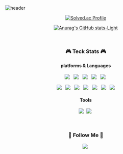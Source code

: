 <!--
![header](https://capsule-render.vercel.app/api?type=waving&color=4BD0AB&height=250&section=header&text=Kim%20Kyungmi&fontSize=80&animation=fadeIn&fontAlignY=32&desc=계속해서%20도전하는%20개발자&descAlignY=55&descAlign=66)
-->
![header](https://capsule-render.vercel.app/api?type=waving&color=4BD0AB&height=150&section=header&text=Kim%20Kyungmi&fontSize=40&animation=fadeIn&fontAlignY=30&desc=&descAlignY=55&descAlign=66)

<div align="center">

[![Solved.ac Profile](http://mazassumnida.wtf/api/v2/generate_badge?boj=rudal9978)](https://solved.ac/rudal9978/)

</div>

<div align="center">

[![Anurag's GitHub stats-Light](https://github-readme-stats.vercel.app/api?username=kyum-q\&show_icons=true\&theme=default&title_color=4BD0AB&icon_color=52B19A#gh-light-mode-only)](https://github.com/kyum-q)

</div>
<br>

<h3 align="center"> 🎮 Teck Stats 🎮 </h3>
<div align="center">
  
#### platforms & Languages
<p>
  <img src="https://img.shields.io/badge/Android-3DDC84?style=flat-square&logo=Android&logoColor=white"/>
</a>&nbsp
  <img src="https://img.shields.io/badge/IOS-000000?style=flat-square&logo=Ios&logoColor=white"/>
</a>&nbsp
  <img src="https://img.shields.io/badge/Electron-47848F?style=flat-square&logo=Electron&logoColor=white"/>
</a>&nbsp
  <img src="https://img.shields.io/badge/React-61DAFB?style=flat-square&logo=React&logoColor=white"/>
</a>&nbsp
  <img src="https://img.shields.io/badge/Node.js-339933?style=flat-square&logo=Node.js&logoColor=white"/></a>&nbsp
</p>

<p>
  <img src="https://img.shields.io/badge/Java-ECD53F?style=flat-square&logo=Java&logoColor=white"/>
</a>&nbsp
  <img src="https://img.shields.io/badge/kotlin-7F52FF?style=flat-square&logo=kotlin&logoColor=white"/>
</a>&nbsp
  <img src="https://img.shields.io/badge/Swift-F05138?style=flat-square&logo=Swift&logoColor=white"/>
</a>&nbsp
  <img src="https://img.shields.io/badge/Python-3766AB?style=flat-square&logo=Python&logoColor=white"/>
</a>&nbsp
  <img src="https://img.shields.io/badge/HTML5-E34F26?style=flat-square&logo=Html5&logoColor=white"/>
</a>&nbsp
  <img src="https://img.shields.io/badge/CSS3-1572B6?style=flat-square&logo=Css3&logoColor=white"/>
</a>&nbsp
  <img src="https://img.shields.io/badge/JavaScript-ffb13b?style=flat-square&logo=javaScript&logoColor=white"/>
</p>

#### Tools
<p>
  <img src="https://img.shields.io/badge/MySQL-4479A1?style=flat-square&logo=MySQL&logoColor=white"/></a>&nbsp 
  <img src="https://img.shields.io/badge/Firebase-FFCA28?style=flat-square&logo=Firebase&logoColor=white"/></a>&nbsp 
</p>
<br>
</div>

<h3 align="center"> 🐰 Follow Me 🐰 </h3>
<p align="center">
  <a href="https://kyumq.tistory.com/"><img src="https://img.shields.io/badge/Tistory-000000?style=flat-square&logo=Tistory&logoColor=white&link=https://kyumq.tistory.com/"/></a>&nbsp
</p>
<br>
